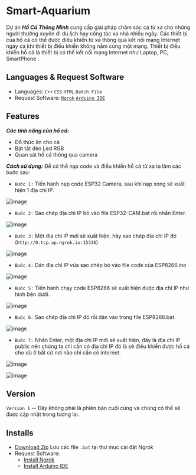 # Smart-Aquarium
Dự án **_Hồ Cá Thông Minh_** cung cấp giải pháp chăm sóc cá từ xa cho những người thường xuyên đi du lịch hay công tác xa nhà nhiều ngày.
Các thiết bị của hồ cá có thể được điều khiển từ xa thông qua kết nối mạng Internet ngay cả khi thiết bị điều khiển không nằm cùng một mạng.
Thiết bị điều khiển hồ cá là thiết bị có thể kết nối mạng Internet như Laptop, PC, SmartPhone .

## Languages & Request Software
+ Languages: `C++` `CSS` `HTML` `Batch File`
+ Request Software: [`Ngrok`](https://ngrok.com/) [`Arduino IDE`](https://www.arduino.cc/en/software)

## Features
**_Các tính năng của hồ cá:_**
  + Đổ thức ăn cho cá
  + Bật tắt đèn Led RGB
  + Quan sát hồ cá thông qua camera

**_Cách sử dụng:_**
Để có thể nạp code và điều khiển hồ cá từ xa ta làm các bước sau:
- `Bước 1:` Tiến hành nạp code ESP32 Camera, sau khi nạp xong sẽ xuất hiện 1
địa chỉ IP.

![image](https://user-images.githubusercontent.com/95084615/179446492-46d62f5b-e805-4c54-804c-2acf67303471.png)
- `Bước 2:` Sao chép địa chỉ IP bỏ vào file ESP32-CAM.bat rồi nhấn Enter.

![image](https://user-images.githubusercontent.com/95084615/179447446-b88bbd0b-aa13-423e-976e-648d95ab5a8f.png)
- `Bước 3:` Một địa chỉ IP mới sẽ xuất hiện, hãy sao chép địa chỉ IP đó (`http://0.tcp.ap.ngrok.io:15336`)

![image](https://user-images.githubusercontent.com/95084615/179447505-87021cee-90da-46d6-8fa5-b47acca087e1.png)
- `Bước 4:` Dán địa chỉ IP vừa sao chép bỏ vào file code của ESP8266.ino

![image](https://user-images.githubusercontent.com/95084615/179448421-0ec4e605-3391-439c-8bfd-e563c24b853d.png)
- `Bước 5:` Tiến hành chạy code ESP8266 sẽ xuất hiện được địa chỉ IP như hình bên dưới.

![image](https://user-images.githubusercontent.com/95084615/179447400-9062a4a6-7a7b-4ae8-8351-eaf26cd1fa10.png)
- `Bước 6:` Sao chép địa chỉ IP đó rồi dán vào trong file ESP8266.bat.

![image](https://user-images.githubusercontent.com/95084615/179447641-ffdec01b-e754-47e4-a643-bcfa00ac069c.png)
- `Bước 7:` Nhấn Enter, một địa chỉ IP mới sẽ xuất hiện, đây là địa chỉ IP public nên chúng ta chỉ cần có địa chỉ IP đó là sẽ điều khiển được hồ cá cho dù ở bất cứ nơi nào chỉ cần có internet.

![image](https://user-images.githubusercontent.com/95084615/179447760-c3a9b099-be94-4e41-8858-ff4b349984b2.png)

![image](https://user-images.githubusercontent.com/95084615/179447855-232cf966-2171-454e-9df7-d24a92233efa.png)

## Version
`Version 1` -- Đây không phải là phiên bản cuối cùng và chúng có thể sẽ được cập nhật trong tương lai.

## Installs
- [Download Zip](https://github.com/QuocViet132/Smart-Aquarium/archive/refs/heads/master.zip)   Lưu các file `.bat` tại thư mục cài đặt Ngrok
- Request Software:
  + [Install Ngrok](https://ngrok.com/download)
  + [Install Arduino IDE](https://www.arduino.cc/en/software)
